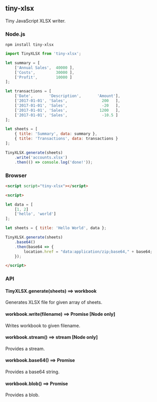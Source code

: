 ## tiny-xlsx

Tiny JavaScript XLSX writer.


### Node.js

`npm install tiny-xlsx`

```js
import TinyXLSX from 'tiny-xlsx';

let summary = [
	['Annual Sales',  40000 ],
	['Costs',         30000 ],
	['Profit',        10000 ]
];

let transactions = [
	['Date',       'Description',       'Amount'],
	['2017-01-01', 'Sales',               200   ],
	['2017-01-01', 'Sales',               -20   ],
	['2017-01-01', 'Sales',              1200   ],
	['2017-01-01', 'Sales',               -10.5 ]
];

let sheets = [
	{ title: 'Summary', data: summary },
	{ title: 'Transactions', data: transactions }
];

TinyXLSX.generate(sheets)
	.write('accounts.xlsx')
	.then(() => console.log('done!'));
```

### Browser


```html
<script script="tiny-xlsx"></script>

<script>

let data = [
	[1, 2]
	['hello', 'world']
];

let sheets = { title: 'Hello World', data };

TinyXLSX.generate(sheets)
	.base64()
	.then(base64 => {
		location.href = "data:application/zip;base64," + base64;
	});

</script>
```

### API

#### TinyXLSX.generate(sheets) ==> workbook

Generates XLSX file for given array of sheets.

#### workbook.write(filename) ==> Promise [Node only]

Writes workbook to given filename.

#### workbook.stream() ==> stream [Node only]

Provides a stream.

#### workbook.base64() ==> Promise

Provides a base64 string.

#### workbook.blob() ==> Promise

Provides a blob.